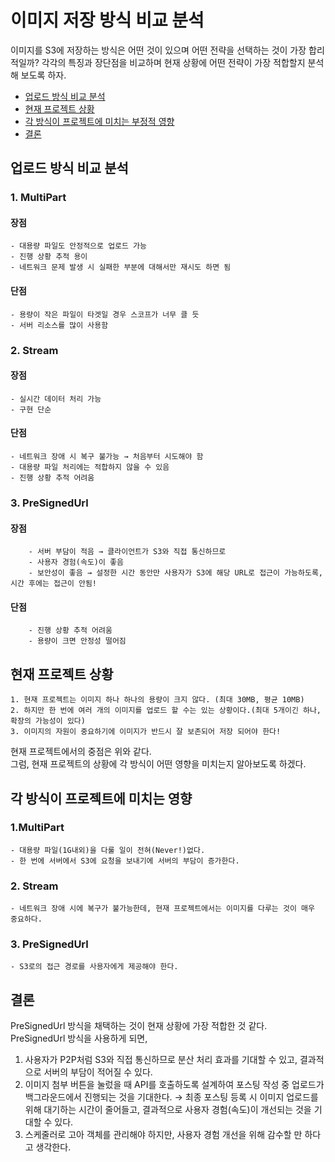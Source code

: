 # 이미지 저장 방식 비교 분석 

이미지를 S3에 저장하는 방식은 어떤 것이 있으며 어떤 전략을 선택하는 것이 가장 합리적일까?
각각의 특징과 장단점을 비교하며 현재 상황에 어떤 전략이 가장 적합할지 분석해 보도록 하자.

* [업로드 방식 비교 분석](#업로드-방식-비교-분석)
* [현재 프로젝트 상황](#현재-프로젝트-상황)
* [각 방식이 프로젝트에 미치는 부정적 영향](#각-방식이-프로젝트에-미치는-영향)
* [결론](#결론)

## 업로드 방식 비교 분석
### 1. MultiPart
#### 장점
    - 대용량 파일도 안정적으로 업로드 가능
    - 진행 상황 추적 용이
    - 네트워크 문제 발생 시 실패한 부분에 대해서만 재시도 하면 됨
#### 단점
    - 용량이 작은 파일이 타겟일 경우 스코프가 너무 클 듯
    - 서버 리소스를 많이 사용함
### 2. Stream
#### 장점
    - 실시간 데이터 처리 가능
    - 구현 단순
#### 단점
    - 네트워크 장애 시 복구 불가능 → 처음부터 시도해야 함
    - 대용량 파일 처리에는 적합하지 않을 수 있음
    - 진행 상황 추적 어려움
### 3. PreSignedUrl
#### 장점
        - 서버 부담이 적음 → 클라이언트가 S3와 직접 통신하므로
        - 사용자 경험(속도)이 좋음
        - 보안성이 좋음 → 설정한 시간 동안만 사용자가 S3에 해당 URL로 접근이 가능하도록, 시간 후에는 접근이 안됨!
#### 단점
        - 진행 상황 추적 어려움
        - 용량이 크면 안정성 떨어짐

## 현재 프로젝트 상황

    1. 현재 프로젝트는 이미지 하나 하나의 용량이 크지 않다. (최대 30MB, 평균 10MB)
    2. 하지만 한 번에 여러 개의 이미지를 업로드 할 수는 있는 상황이다.(최대 5개이긴 하나, 확장의 가능성이 있다)
    3. 이미지의 자원이 중요하기에 이미지가 반드시 잘 보존되어 저장 되어야 한다!

현재 프로젝트에서의 중점은 위와 같다.<br>
그럼, 현재 프로젝트의 상황에 각 방식이 어떤 영향을 미치는지 알아보도록 하겠다.


## 각 방식이 프로젝트에 미치는 영향

### 1.MultiPart
    - 대용량 파일(1G내외)을 다룰 일이 전혀(Never!)없다.
    - 한 번에 서버에서 S3에 요청을 보내기에 서버의 부담이 증가한다.
### 2. Stream
    - 네트워크 장애 시에 복구가 불가능한데, 현재 프로젝트에서는 이미지를 다루는 것이 매우 중요하다.
### 3. PreSignedUrl
    - S3로의 접근 경로를 사용자에게 제공해야 한다.

## 결론

PreSignedUrl 방식을 채택하는 것이 현재 상황에 가장 적합한 것 같다.<br>
PreSignedUrl 방식을 사용하게 되면,
1. 사용자가 P2P처럼 S3와 직접 통신하므로 분산 처리 효과를 기대할 수 있고, 결과적으로 서버의 부담이 적어질 수 있다.
2. 이미지 첨부 버튼을 눌렀을 때 API를 호출하도록 설계하여 포스팅 작성 중 업로드가 백그라운드에서 진행되는 것을 기대한다. 
→ 최종 포스팅 등록 시 이미지 업로드를 위해 대기하는 시간이 줄어들고, 결과적으로 사용자 경험(속도)이 개선되는 것을 기대할 수 있다.
3. 스케줄러로 고아 객체를  관리해야 하지만, 사용자 경험 개선을 위해 감수할 만 하다고 생각한다.